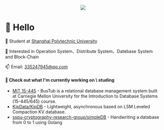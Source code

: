 
<!-- knock code pictures 敲代码的图片 -->
<div align=center>
    <img src="https://cdn.jsdelivr.net/gh/sun0225SUN/sun0225SUN/assets/images/coding.gif">
</div>



#  🙋 Hello    
👋 Student at [Shanghai Polytechnic University](https://www.sspu.edu.cn/)   
   
 👀 Interested in Operation System、Distribute System、Datebase System and Block-Chain   
    
 📫 Email: [335247945@qq.com](mailto:335247945@qq.com)     

#### 👷 Check out what I'm currently working on \ studing 
- [MIT 15-445](https://github.com/CoderfishGzh/CMU15-445-2022) - BusTub is a relational database management system built at Carnegie Mellon University for the Introduction to Database Systems (15-445/645) course.
- [KipData/KipDB](https://github.com/KipData/KipDB) -  Lightweight, asynchronous based on LSM Leveled Compaction KV database.
- [sspu-cryptography-research-group/simpleDB](https://github.com/sspu-cryptography-research-group/simpleDB) - Handwriting a database from 0 to 1 using Golang


<!---
CoderfishGzh/CoderfishGzh is a ✨ special ✨ repository because its `README.md` (this file) appears on your GitHub profile.
You can click the Preview link to take a look at your changes.
--->
